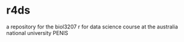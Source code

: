 # r4ds
 a repository for the biol3207 r for data science course at the australia national university
PENIS

